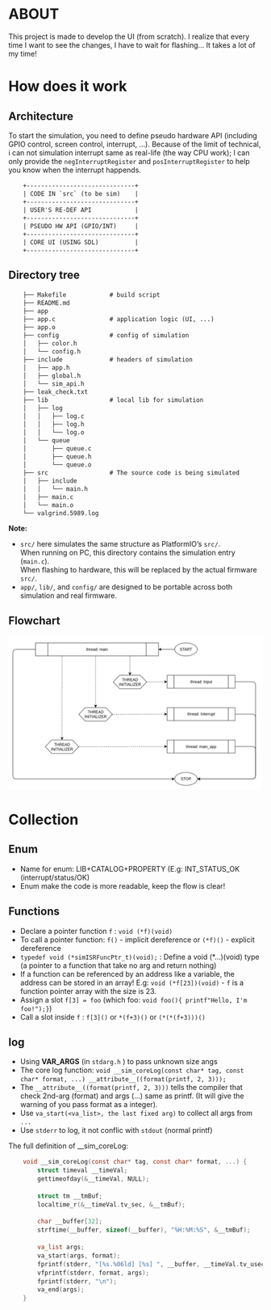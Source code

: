 # ABOUT

This project is made to develop the UI (from scratch). I realize that every time I want to see the changes, I have to wait for flashing... It takes a lot of my time!

# How does it work

## Architecture

To start the simulation, you need to define pseudo hardware API (including GPIO control, screen control, interrupt, ...). Because of the limit of technical, i can not simulation interrupt same as real-life (the way CPU work); I can only provide the `negInterruptRegister` and `posInterruptRegister` to help you know when the interrupt happends. 

```
    +------------------------------+
    | CODE IN `src` (to be sim)    |
    +------------------------------+
    | USER'S RE-DEF API            |
    +------------------------------+
    | PSEUDO HW API (GPIO/INT)     |
    +------------------------------+
    | CORE UI (USING SDL)          |
    +------------------------------+
```

## Directory tree

```
    ├── Makefile            # build script
    ├── README.md
    ├── app
    ├── app.c               # application logic (UI, ...)
    ├── app.o
    ├── config              # config of simulation
    │   ├── color.h
    │   └── config.h
    ├── include             # headers of simulation
    │   ├── app.h
    │   ├── global.h
    │   └── sim_api.h
    ├── leak_check.txt
    ├── lib                 # local lib for simulation
    │   ├── log
    │   │   ├── log.c
    │   │   ├── log.h
    │   │   └── log.o
    │   └── queue
    │       ├── queue.c
    │       ├── queue.h
    │       └── queue.o
    ├── src                 # The source code is being simulated
    │   ├── include
    │   │   └── main.h
    │   ├── main.c
    │   └── main.o
    └── valgrind.5989.log
```

**Note:**  
- `src/` here simulates the same structure as PlatformIO’s `src/`.  
  When running on PC, this directory contains the simulation entry (`main.c`).  
  When flashing to hardware, this will be replaced by the actual firmware `src/`.  
- `app/`, `lib/`, and `config/` are designed to be portable across both simulation and real firmware.  

## Flowchart

![flowchart](imgs/image.png)

# Collection

## Enum

- Name for enum: LIB+CATALOG+PROPERTY (E.g: INT_STATUS_OK (interrupt/status/OK)
- Enum make the code is more readable, keep the flow is clear!

## Functions

- Declare a pointer function `f` : `void (*f)(void)`  
- To call a pointer function: `f()` - implicit dereference or `(*f)()` - explicit dereference
- `typedef void (*simISRFuncPtr_t)(void);` : Define a void (*...)(void) type (a pointer to a function that take no arg and return nothing)
- If a function can be referenced by an address like a variable, the address can be stored in an array! E.g: `void (*f[23])(void)` - `f` is a function pointer array with the size is 23.
- Assign a slot `f[3] = foo` (which foo: `void foo(){ printf"Hello, I'm foo!");}`)
- Call a slot inside `f` : `f[3]()` or `*(f+3)()` or `(*(*(f+3)))()`

## log

- Using __VAR_ARGS__ (in  `stdarg.h` ) to pass unknown size angs
- The core log function: `void __sim_coreLog(const char* tag, const char* format, ...) __attribute__((format(printf, 2, 3)));`
- The `__attribute__((format(printf, 2, 3)))` tells the compiler that check 2nd-arg (format) and args (...) same as printf. (It will give the warning of you pass format as a integer).
- Use `va_start(<va_list>, the last fixed arg)` to collect all args from `...`
- Use `stderr` to log, it not conflic with `stdout` (normal printf) 

The full definition of __sim_coreLog:
```C
    void __sim_coreLog(const char* tag, const char* format, ...) {
        struct timeval __timeVal;
        gettimeofday(&__timeVal, NULL);

        struct tm __tmBuf;
        localtime_r(&__timeVal.tv_sec, &__tmBuf);

        char __buffer[32];
        strftime(__buffer, sizeof(__buffer), "%H:%M:%S", &__tmBuf);

        va_list args;
        va_start(args, format);
        fprintf(stderr, "[%s.%06ld] [%s] ", __buffer, __timeVal.tv_usec, tag);
        vfprintf(stderr, format, args);
        fprintf(stderr, "\n");
        va_end(args);
    }
```
